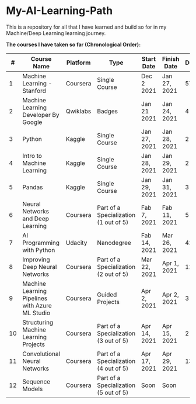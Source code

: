 # My-AI-Learning-Path
This is a repository for all that I have learned and build so for in my Machine/Deep Learning learning journey.

**The courses I have taken so far (Chronological Order):**

|#|Course Name|Platform|Type|Start Date|Finish Date|Duration|
|--|--|--|--|--|--|--|
|1|Machine Learning - Stanford|Coursera|Single Course|Dec 2 2021|Jan 27, 2021|57 Days|
|2|Machine Learning Developer By Google|Qwiklabs|Badges|Jan 21 2021|Jan 24, 2021|4 Days|
|3|Python|Kaggle|Single Course|Jan 27, 2021|Jan 28, 2021|2 Days|
|4|Intro to Machine Learning|Kaggle|Single Course|Jan 28, 2021|Jan 29, 2021|2 Days|
|5|Pandas|Kaggle|Single Course|Jan 29, 2021|Jan 31, 2021|3 Days|
|6|Neural Networks and Deep Learning|Coursera|Part of a Specialization (1 out of 5)|Fab 7, 2021|Fab 11, 2021|5 Days|
|7|AI Programming with Python|Udacity|Nanodegree|Fab 14, 2021|Mar 26, 2021|41 Days|
|8|Improving Deep Neural Networks|Coursera|Part of a Specialization (2 out of 5)|Mar 22, 2021|Apr 1, 2021|11 Days|
|9|Machine Learning Pipelines with Azure ML Studio|Coursera|Guided Projects|Apr 2, 2021|Apr 2, 2021|3 Hours|
|10|Structuring Machine Learning Projects|Coursera|Part of a Specialization (3 out of 5)|Apr 14, 2021|Apr 15, 2021|2 Days|
|11|Convolutional Neural Networks|Coursera|Part of a Specialization (4 out of 5)|Apr 17, 2021|Apr 29, 2021|13 Days|
|12|Sequence Models|Coursera|Part of a Specialization (5 out of 5)|Soon|Soon||